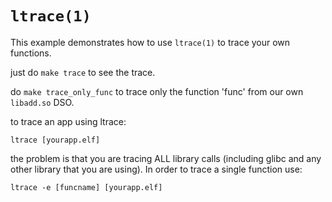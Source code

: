 # `ltrace(1)`

This example demonstrates how to use `ltrace(1)` to trace your own functions.

just do `make trace` to see the trace.

do `make trace_only_func` to trace only the function 'func' from our
own `libadd.so` DSO.

to trace an app using ltrace:

```shell
ltrace [yourapp.elf]
```

the problem is that you are tracing ALL library calls (including glibc and
any other library that you are using). In order to trace a single
function use:

```shell
ltrace -e [funcname] [yourapp.elf]
```
